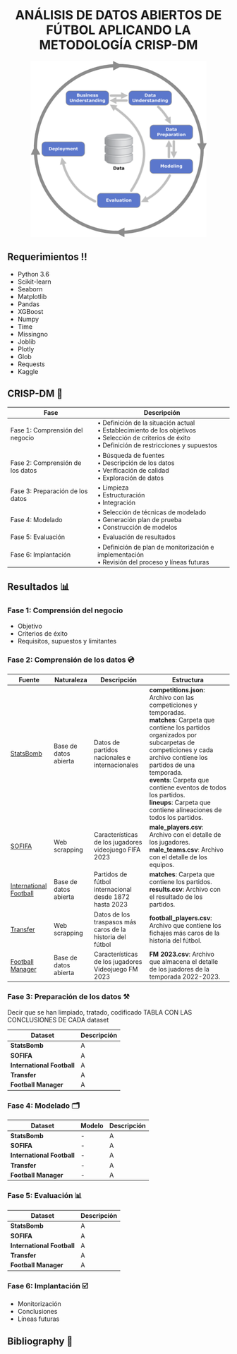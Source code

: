 <h1 align="center">ANÁLISIS DE DATOS ABIERTOS DE FÚTBOL APLICANDO LA METODOLOGÍA CRISP-DM</h1>

<p align="center">
<img src="resources/CRISP-DM.png" alt="CRISP-DM" width="" height="400">
</p>

## Requerimientos ‼️
* Python 3.6
* Scikit-learn
* Seaborn
* Matplotlib
* Pandas
* XGBoost
* Numpy
* Time
* Missingno
* Joblib
* Plotly
* Glob
* Requests
* Kaggle

## CRISP-DM 📝
| Fase                             | Descripción                                                                                                                                                 |
|----------------------------------|-------------------------------------------------------------------------------------------------------------------------------------------------------------|
| Fase 1: Comprensión del negocio  | • Definición de la situación actual<br>• Establecimiento de los objetivos<br>• Selección de criterios de éxito<br>• Definición de restricciones y supuestos |
| Fase 2: Comprensión de los datos | • Búsqueda de fuentes<br>• Descripción de los datos<br>• Verificación de calidad<br>• Exploración de datos                                                  |
| Fase 3: Preparación de los datos | • Limpieza<br>• Estructuración<br>• Integración                                                                                                             |
| Fase 4: Modelado                 | • Selección de técnicas de modelado<br>• Generación plan de prueba<br>• Construcción de modelos                                                             |
| Fase 5: Evaluación               | • Evaluación de resultados                                                                                                                                  |
| Fase 6: Implantación             | • Definición de plan de monitorización e implementación<br>• Revisión del proceso y líneas futuras                                                          |

## Resultados 📊
### Fase 1: Comprensión del negocio
- Objetivo
- Criterios de éxito
- Requisitos, supuestos y limitantes

### Fase 2: Comprensión de los datos 💿
| Fuente | Naturaleza | Descripción | Estructura                                                                                                                                                                                                                                                                                                                                                           |
| --- | --- | --- |----------------------------------------------------------------------------------------------------------------------------------------------------------------------------------------------------------------------------------------------------------------------------------------------------------------------------------------------------------------------|
| [StatsBomb](https://statsbomb.com/es/) | Base de datos abierta | Datos de partidos nacionales e internacionales | **competitions.json**: Archivo con las competiciones y temporadas.<br>**matches**: Carpeta que contiene los partidos organizados por subcarpetas de competiciones y cada archivo contiene los partidos de una temporada.<br>**events**: Carpeta que contiene eventos de todos los partidos.<br>**lineups**: Carpeta que contiene alineaciones de todos los partidos. |
| [SOFIFA](https://sofifa.com) | Web scrapping | Características de los jugadores videojuego FIFA 2023 | **male_players.csv**: Archivo con el detalle de los jugadores.<br>**male_teams.csv**: Archivo con el detalle de los equipos.                                                                                                                                                                                                                                         |
| [International Football](https://www.kaggle.com/datasets/martj42/international-football-results-from-1872-to-2017) | Base de datos abierta | Partidos de fútbol internacional desde 1872 hasta 2023 | **matches**: Carpeta que contiene los partidos.<br>**results.csv**: Archivo con el resultado de los partidos.                                                                                                                                                                                                                                                        |
| [Transfer](https://es.wikipedia.org/wiki/Anexo:Fichajes_más_caros_de_la_historia_del_fútbol#:~:text=Neymar%2C%20el%20fichaje%20más%20caro,del%20Paris%20Saint%2DGermain%20F.%20C.) | Web scrapping | Datos de los traspasos más caros de la historia del fútbol | **football_players.csv**: Archivo que contiene los fichajes más caros de la historia del fútbol.                                                                                                                                                                                                                                                                     |
| [Football Manager](https://www.kaggle.com/datasets/platinum22/foot-ball-manager-2023-dataset) | Base de datos abierta | Características de los jugadores Videojuego FM 2023 | **FM 2023.csv**: Archivo que almacena el detalle de los juadores de la temporada 2022-2023.                                                                                                                                                                                                                                                                          |

### Fase 3: Preparación de los datos ⚒️
Decir que se han limpiado, tratado, codificado
TABLA CON LAS CONCLUSIONES DE CADA dataset

| Dataset                    | Descripción |
|----------------------------|-------------|
| **StatsBomb**              | A           |
| **SOFIFA**                 | A           |
| **International Football** | A           |
| **Transfer**               | A           |
| **Football Manager**       | A           |

### Fase 4: Modelado 🗂️
| Dataset                    | Modelo | Descripción |
|----------------------------|--------|-------------|
| **StatsBomb**              | -      | A           |
| **SOFIFA**                 | -      | A           |
| **International Football** | -      | A           |
| **Transfer**               | -      | A           |
| **Football Manager**       | -      | A           |

### Fase 5: Evaluación 📊
| Dataset                    | Descripción |
|----------------------------|-------------|
| **StatsBomb**              | A           |
| **SOFIFA**                 | A           |
| **International Football** | A           |
| **Transfer**               | A           |
| **Football Manager**       | A           |

### Fase 6: Implantación ☑️
- Monitorización
- Conclusiones
- Líneas futuras

## Bibliography 📖

